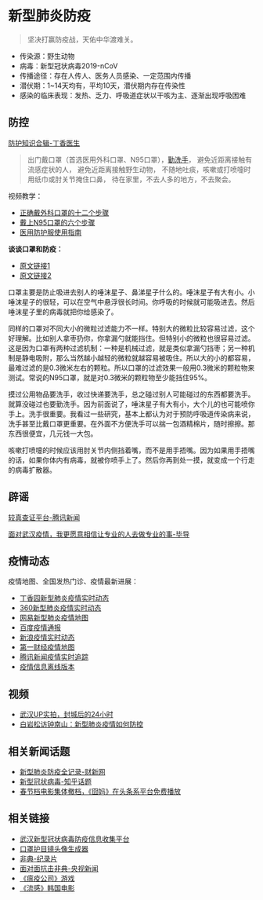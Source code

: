 # 新型肺炎防疫
> 坚决打赢防疫战，天佑中华渡难关。

- 传染源：野生动物
- 病毒：新型冠状病毒2019-nCoV
- 传播途径：存在人传人、医务人员感染、一定范围内传播
- 潜伏期：1~14天均有，平均10天，潜伏期内存在传染性
- 感染的临床表现：发热、乏力、呼吸道症状以干咳为主、逐渐出现呼吸困难

## 防控
[防护知识合辑-丁香医生](https://mp.weixin.qq.com/s/UkWbqzKRe2DITz2nS6-XvQ)

> 出门戴口罩（首选医用外科口罩、N95口罩），[勤洗手](https://mp.weixin.qq.com/s?__biz=MjA1ODMxMDQwMQ==&mid=2657273187&idx=5&sn=7abd6d8bff45341c85bd88575e034c9f&chksm=4906c10d7e71481b5c82ff09e384e0e3118e28bc59f036b290a481eb8b4b64f78822ff5fc3d8&scene=21#wechat_redirect)，
避免近距离接触有流感症状的人，
避免近距离接触野生动物，
不随地吐痰，咳嗽或打喷嚏时用纸巾或肘关节掩住口鼻，
待在家里，不去人多的地方，不去聚会。

视频教学：
- [正确戴外科口罩的十二个步骤](https://www.bilibili.com/video/av84429638)
- [戴上N95口罩的六个步骤](https://www.bilibili.com/video/av84422414)
- [医用防护服使用指南](https://www.bilibili.com/video/av84823516)

**谈谈口罩和防疫：**
- [原文链接1](https://mp.weixin.qq.com/s/1QmU8v9C23DXQ9Y4TQohZA)
- [原文链接2](https://mp.weixin.qq.com/s?src=11&timestamp=1580037005&ver=2120&signature=adSY285WoZhc1kqFx-T92zJUqBEuF3M7b03uxAWxnr6ConC4kq9fLAV0eaRfWFawE-R-OszwD4ULq8jiVWvWWf4BIaFIs*-nBE*4KYmp7K1shYK*1j-lGs*PdogDBQZ-&new=1)

口罩主要是防止吸进去别人的唾沫星子、鼻涕星子什么的。唾沫星子有大有小。小唾沫星子的很轻，可以在空气中悬浮很长时间。你呼吸的时候就可能吸进去。然后唾沫星子里的病毒就把你给感染了。

同样的口罩对不同大小的微粒过滤能力不一样。特别大的微粒比较容易过滤，这个好理解。比如别人拿枣扔你，你拿漏勺就能挡住。但特别小的微粒也很容易过滤。这是因为口罩有两种过滤机制：一种是机械过滤，就是类似拿漏勺挡枣；另一种机制是静电吸附，那么当然越小越轻的微粒就越容易被吸住。所以大的小的都容易，最难过滤的是0.3微米左右的颗粒。所以口罩的过滤效果一般用0.3微米的颗粒物来测试。常说的N95口罩，就是对0.3微米的颗粒物至少能挡住95%。

摸过公用物品要洗手，收过快递要洗手，总之碰过别人可能碰过的东西都要洗手。就算没碰过也要勤洗手。因为前面说了，唾沫星子有大有小，大个儿的也可能喷你手上。洗手很重要。我看过一些研究，基本上都认为对于预防呼吸道传染病来说，洗手甚至比戴口罩更重要。在外面不方便洗手可以揣一包酒精棉片，随时擦擦。那东西很便宜，几元钱一大包。

咳嗽打喷嚏的时候应该用肘关节内侧挡着嘴，而不是用手捂嘴。因为如果用手捂嘴的话，如果你体内有病毒，就被你喷手上了。然后你再到处一摸，就变成一个行走的病毒扩散器。

## 辟谣
[较真查证平台-腾讯新闻](https://vp.fact.qq.com/home)

[面对武汉疫情，我更愿意相信让专业的人去做专业的事-毕导](https://mp.weixin.qq.com/s?src=11&timestamp=1580045701&ver=2120&signature=KsdV6RuFTSA6n8OlESk8gRJzH33wCP36LpUx7t9xb3VgAvvIkgTMMfLyQMQZwnE9SV2vSrNqEWCU4XY68bYkaQvFJNsGwsg7AuR43u7CQi3g9mGeUGgy5onIfoh-8F1D&new=1)

## 疫情动态
疫情地图、全国发热门诊、疫情最新进展：
- [丁香园新型肺炎疫情实时动态](https://3g.dxy.cn/newh5/view/pneumonia)
- [360新型肺炎疫情实时动态](https://arena.360.cn/docs/wuhan_pneumonia/)
- [网易新型肺炎疫情地图](https://news.163.com/special/epidemic/)
- [百度疫情通报](https://voice.baidu.com/act/newpneumonia/newpneumonia)
- [新浪疫情实时动态](https://news.sina.cn/zt_d/yiqing0121)
- [第一财经疫情地图](https://m.yicai.com/news/100476965.html)
- [腾讯新闻疫情实时追踪](https://news.qq.com/zt2020/page/feiyan.htm)
- [疫情信息离线版本](./special/README.md)

## 视频
- [武汉UP实拍，封城后的24小时](https://www.bilibili.com/video/av84850049)
- [白岩松访钟南山：新型肺炎疫情如何防控](https://v.qq.com/x/cover/mzc00200oqqk983/v00336kuxnm.html)

## 相关新闻话题
- [新型肺炎防疫全记录-财新网](http://m.app.caixin.com/m_topic_detail/1473.html)
- [新型冠状病毒-知乎话题](https://www.zhihu.com/topic/21238418/top-answers)
- [春节档电影集体撤档，《囧妈》在头条系平台免费播放](https://new.qq.com/omn/20200124/20200124A08VF400.html)

## 相关链接
- [武汉新型冠状病毒防疫信息收集平台](https://github.com/wuhan2020/wuhan2020)
- [口罩护目镜头像生成器](https://h5.codefuture.top/2020-mask)
- [非典-纪录片](https://www.bilibili.com/video/av8132069)
- [面对面抗击非典-央视新闻](https://v.qq.com/x/page/y0197dxwv57.html)
- [《瘟疫公司》游戏](https://www.zhihu.com/topic/19837100/top-answers)
- [《流感》韩国电影](https://v.youku.com/v_show/id_XNzA0OTIwMzg4.html)